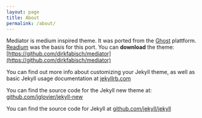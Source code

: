 ```yaml
---
layout: page
title: About
permalink: /about/
---
```


Mediator is medium inspired theme. It was ported from the [Ghost](ghost.org) plattform. [Readium](http://www.svenread.com/readium-ghost-theme/) was the basis for this port. You can **download** the theme: [https://github.com/dirkfabisch/mediator](https://github.com/dirkfabisch/mediator) 

You can find out more info about customizing your Jekyll theme, as well as basic Jekyll usage documentation at [jekyllrb.com](http://jekyllrb.com/)

You can find the source code for the Jekyll new theme at: [github.com/jglovier/jekyll-new](https://github.com/jglovier/jekyll-new)

You can find the source code for Jekyll at [github.com/jekyll/jekyll](https://github.com/jekyll/jekyll)
